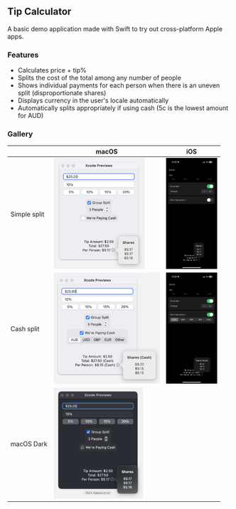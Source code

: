 ## Tip Calculator ##
A basic demo application made with Swift to try out cross-platform Apple apps.

### Features ###
- Calculates price + tip%
- Splits the cost of the total among any number of people
- Shows individual payments for each person when there is an uneven split (disproportionate shares)
- Displays currency in the user's locale automatically
- Automatically splits appropriately if using cash (5c is the lowest amount for AUD)

### Gallery ###

| | macOS | iOS
--- | --- | ---
Simple split | <img src="https://github.com/plxl/TipCalculator/blob/main/images/macos.png" height="250"> | <img src="https://github.com/plxl/TipCalculator/blob/main/images/ios.png" height="250">
Cash split | <img src="https://github.com/plxl/TipCalculator/blob/main/images/macos_cash.png" height="250"> | <img src="https://github.com/plxl/TipCalculator/blob/main/images/ios_cash.png" height="250">
macOS Dark | <img src="https://github.com/plxl/TipCalculator/blob/main/images/macos_dark.png" height="250"> | 
